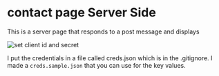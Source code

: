 # contact page Server Side

This is a server page that responds to a post message and displays 

![set client id and secret](README_images/ScreenShotOfOauth2Config.png "set client id and secret")

I put the credentials in a file called creds.json which is in the .gitignore. I made a `creds.sample.json` that you can use for the key values.